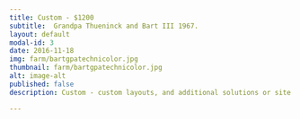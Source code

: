 ```yaml
---
title: Custom - $1200
subtitle:  Grandpa Thueninck and Bart III 1967.
layout: default
modal-id: 3
date: 2016-11-18
img: farm/bartgpatechnicolor.jpg
thumbnail: farm/bartgpatechnicolor.jpg
alt: image-alt
published: false
description: Custom - custom layouts, and additional solutions or site tuning made to order.

---
```

